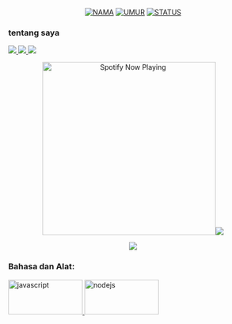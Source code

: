 <p align="center">
  
</p>

<p align="center">
<a href="https://github.com/Mrzaa391/MirzaAzib788"><img title="NAMA" src="https://img.shields.io/badge/NAMA-Mirza-yellow.svg?style=for-the-badge&logo=github"></a>
<a href="https://github.com/MirzaAzib788/MirzaAzib788"><img title="UMUR" src="https://img.shields.io/badge/UMUR-14-orange.svg?style=for-the-badge&logo=github"></a>
<a href="https://github.com/MirzaAzib788/MirzaAzib788"><img title="STATUS" src="https://img.shields.io/badge/STATUS-Pelajar-red.svg?style=for-the-badge&logo=github"></a>
</p>

### tentang saya

<a href="https://wa.me/6285798297232"><img src="https://img.shields.io/badge/wangsaff-25D366?style=for-the-badge&logo=whatsapp&logoColor=white" />
<a href="https://instagram.com/mrzaa_0"><img src="https://img.shields.io/badge/Igeh-E4405F?style=for-the-badge&logo=instagram&logoColor=white"/>
<a href="https://t.me/ERROR4022"><img src="https://img.shields.io/badge/Telegram-%230088cc.svg?&style=for-the-badge&logo=telegram&logoColor=white" /> <br>

<p align="center">
  <a href="https://open.spotify.com/user/nf3xjkwb8gsuq2b0t8bimjt58" target="_blank"><img src="https://now-playing-on-spotify.vercel.app/api/spotify" alt="Spotify Now Playing" width="350fmt/a>
</p>

<p align="center"><a href="https://github.com/mrzaa391"><img src="https://github-readme-stats.vercel.app/api?username=mrzaa&show_icons=true&theme =radikal"></a></p>
<p align="center"><a href="https://github.com/mrzaa391"><img src="https://github-readme-stats.vercel.app/api/top-langs/? username=mrzaa&theme=radical&layout=compact"></a></p>

<h3 align="left">Bahasa dan Alat:</h3>

<p align="left"> <a href="https://developer.mozilla.org/en-US/docs/Web/JavaScript" target="_blank"> <img src="https://img.shields.io/badge/-JavaScript-black?style=flat-square&logo=javascript" alt="javascript" width="150" height="70"/> </a> <a href="https://nodejs.org" target="_blank"> <img src="https://img.shields.io/badge/-Node.js-black?style=flat-square&logo=Node.js" alt="nodejs" width="150" height="70"/> </a> <a 
